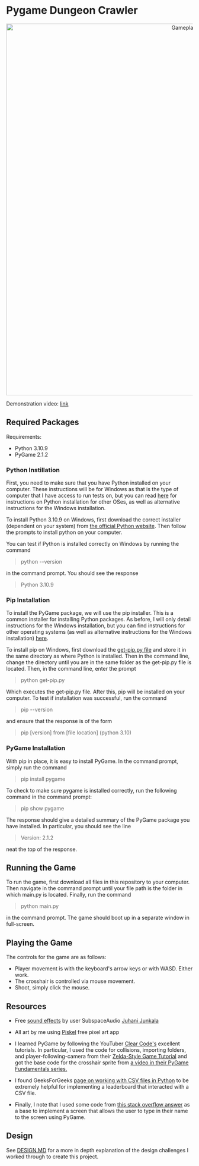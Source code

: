 # Pygame Dungeon Crawler
<p align="center">
    <img width="1000" src="https://github.com/luk27182/PyGame-Dungeon-Crawler/blob/main/Game_Preview.gif" alt="Gameplay Preview">
</p>


Demonstration video: [link](https://www.youtube.com/watch?v=oAAjBn8tVTM)


## Required Packages
Requirements:
- Python 3.10.9
- PyGame 2.1.2
### Python Instillation
First, you need to make sure that you have Python installed on your computer. These instructions will be for Windows as that is the type of computer that I have access to run tests on, but you can read [here](https://www.geeksforgeeks.org/download-and-install-python-3-latest-version/) for instructions on Python installation for other OSes, as well as alternative instructions for the Windows installation. 

To install Python 3.10.9 on Windows, first download the correct installer (dependent on your system) from [the official Python website](https://www.python.org/downloads/windows/). Then follow the prompts to install python on your computer.

You can test if Python is installed correctly on Windows by running the command
> python --version

in the command prompt. You should see the response
> Python 3.10.9

### Pip Installation
To install the PyGame package, we will use the pip installer. This is a common installer for installing Python packages. As before, I will only detail instructions for the Windows installation, but you can find instructions for other operating systems (as well as alternative instructions for the Windows installation) [here](https://www.geeksforgeeks.org/download-and-install-pip-latest-version/).

To install pip on Windows, first download the [get-pip.py file](https://bootstrap.pypa.io/get-pip.py) and store it in the same directory as where Python is installed. Then in the command line, change the directory until you are in the same folder as the get-pip.py file is located. Then, in the command line, enter the prompt
> python get-pip.py

Which executes the get-pip.py file. After this, pip will be installed on your computer. To test if installation was successful, run the command
> pip --version

and ensure that the response is of the form
> pip [version] from [file location] (python 3.10)

### PyGame Installation
With pip in place, it is easy to install PyGame. In the command prompt, simply run the command 
> pip install pygame

To check to make sure pygame is installed correctly, run the following command in the command prompt:
> pip show pygame

The response should give a detailed summary of the PyGame package you have installed. In particular, you should see the line
> Version: 2.1.2

neat the top of the response.

## Running the Game
To run the game, first download all files in this repository to your computer. Then navigate in the command prompt until your file path is the folder in which main.py is located. Finally, run the command
> python main.py

in the command prompt. The game should boot up in a separate window in full-screen.

## Playing the Game
The controls for the game are as follows:
- Player movement is with the keyboard's arrow keys or with WASD. Either work.
- The crosshair is controlled via mouse movement.
- Shoot, simply click the mouse.

## Resources
- Free [sound effects](https://opengameart.org/content/512-sound-effects-8-bit-style) by user SubspaceAudio [Juhani Junkala](https://juhanijunkala.com/)

- All art by me using [Piskel](https://www.piskelapp.com/) free pixel art app

- I learned PyGame by following the YouTuber [Clear Code's](https://www.youtube.com/@ClearCode) excellent tutorials. In particular, I used the code for collisions, importing folders, and player-following-camera from their [Zelda-Style Game Tutorial](https://www.youtube.com/watch?v=cwWi05Icpw0) and got the base code for the crosshair sprite from [a video in their PyGame Fundamentals series.](https://www.youtube.com/watch?v=hDu8mcAlY4E&list=PL8ui5HK3oSiHnIdi0XIAVXHAeulNmBrLy&index=2)
- I found GeeksForGeeks [page on working with CSV files in Python](https://www.geeksforgeeks.org/working-csv-files-python/) to be extremely helpful for implementing a leaderboard that interacted with a CSV file.
- Finally, I note that I used some code from [this stack overflow answer](https://stackoverflow.com/questions/14111381/how-to-get-text-input-from-user-in-pygame) as a base to implement a screen that allows the user to type in their name to the screen using PyGame.

## Design

See [DESIGN.MD](https://github.com/luk27182/PyGame-Dungeon-Crawler/blob/main/DESIGN.md) for a more in depth explanation of the design challenges I worked through to create this project.
